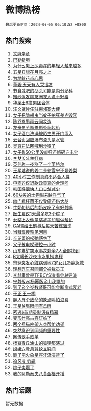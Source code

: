 # 微博热榜

`最后更新时间：2024-06-05 06:10:52 +0800`

## 热门搜索

1. [文脉华章](https://m.weibo.cn/search?containerid=100103type%3D1%26t%3D10%26q%3D%23%E6%96%87%E8%84%89%E5%8D%8E%E7%AB%A0%23&stream_entry_id=51&isnewpage=1&extparam=seat%3D1%26q%3D%2523%25E6%2596%2587%25E8%2584%2589%25E5%258D%258E%25E7%25AB%25A0%2523%26filter_type%3Drealtimehot%26stream_entry_id%3D51%26c_type%3D51%26cate%3D10103%26dgr%3D0%26pos%3D0%26display_time%3D1717539051%26pre_seqid%3D1717539051339016065185)
1. [巴勒斯坦](https://m.weibo.cn/search?containerid=100103type%3D1%26t%3D10%26q%3D%E5%B7%B4%E5%8B%92%E6%96%AF%E5%9D%A6&stream_entry_id=31&isnewpage=1&extparam=seat%3D1%26band_rank%3D1%26lcate%3D5001%26cate%3D5001%26q%3D%25E5%25B7%25B4%25E5%258B%2592%25E6%2596%25AF%25E5%259D%25A6%26flag%3D2%26dgr%3D0%26stream_entry_id%3D31%26c_type%3D31%26filter_type%3Drealtimehot%26realpos%3D1%26pos%3D0%26display_time%3D1717539051%26pre_seqid%3D1717539051339016065185)
1. [为什么患上尿毒症的年轻人越来越多](https://m.weibo.cn/search?containerid=100103type%3D1%26t%3D10%26q%3D%23%E4%B8%BA%E4%BB%80%E4%B9%88%E6%82%A3%E4%B8%8A%E5%B0%BF%E6%AF%92%E7%97%87%E7%9A%84%E5%B9%B4%E8%BD%BB%E4%BA%BA%E8%B6%8A%E6%9D%A5%E8%B6%8A%E5%A4%9A%23&stream_entry_id=31&isnewpage=1&extparam=seat%3D1%26band_rank%3D2%26lcate%3D5001%26cate%3D5001%26q%3D%2523%25E4%25B8%25BA%25E4%25BB%2580%25E4%25B9%2588%25E6%2582%25A3%25E4%25B8%258A%25E5%25B0%25BF%25E6%25AF%2592%25E7%2597%2587%25E7%259A%2584%25E5%25B9%25B4%25E8%25BD%25BB%25E4%25BA%25BA%25E8%25B6%258A%25E6%259D%25A5%25E8%25B6%258A%25E5%25A4%259A%2523%26flag%3D2%26dgr%3D0%26stream_entry_id%3D31%26c_type%3D31%26filter_type%3Drealtimehot%26realpos%3D2%26pos%3D1%26display_time%3D1717539051%26pre_seqid%3D1717539051339016065185)
1. [五星红旗在月亮之上](https://m.weibo.cn/search?containerid=100103type%3D1%26t%3D10%26q%3D%23%E4%BA%94%E6%98%9F%E7%BA%A2%E6%97%97%E5%9C%A8%E6%9C%88%E4%BA%AE%E4%B9%8B%E4%B8%8A%23&stream_entry_id=31&isnewpage=1&extparam=seat%3D1%26band_rank%3D3%26lcate%3D5001%26cate%3D5001%26q%3D%2523%25E4%25BA%2594%25E6%2598%259F%25E7%25BA%25A2%25E6%2597%2597%25E5%259C%25A8%25E6%259C%2588%25E4%25BA%25AE%25E4%25B9%258B%25E4%25B8%258A%2523%26flag%3D0%26dgr%3D0%26stream_entry_id%3D31%26c_type%3D31%26filter_type%3Drealtimehot%26realpos%3D3%26pos%3D2%26display_time%3D1717539051%26pre_seqid%3D1717539051339016065185)
1. [为地球花点心思](https://m.weibo.cn/search?containerid=100103type%3D1%26t%3D10%26q%3D%23%E4%B8%BA%E5%9C%B0%E7%90%83%E8%8A%B1%E7%82%B9%E5%BF%83%E6%80%9D%23&stream_entry_id=31&isnewpage=1&extparam=seat%3D1%26stream_entry_id%3D31%26lcate%3D5001%26is_ad_pos%3D1%26topic_ad%3D1%26q%3D%2523%25E4%25B8%25BA%25E5%259C%25B0%25E7%2590%2583%25E8%258A%25B1%25E7%2582%25B9%25E5%25BF%2583%25E6%2580%259D%2523%26cate%3D5001%26dgr%3D0%26band_rank%3D4%26c_type%3D31%26adid%3D240589%26filter_type%3Drealtimehot%26pos%3D3%26display_time%3D1717539051%26pre_seqid%3D1717539051339016065185)
1. [董璇 天天有人哭错坟](https://m.weibo.cn/search?containerid=100103type%3D1%26t%3D10%26q%3D%E8%91%A3%E7%92%87+%E5%A4%A9%E5%A4%A9%E6%9C%89%E4%BA%BA%E5%93%AD%E9%94%99%E5%9D%9F&stream_entry_id=31&isnewpage=1&extparam=seat%3D1%26band_rank%3D4%26lcate%3D5001%26cate%3D5001%26q%3D%25E8%2591%25A3%25E7%2592%2587%2520%25E5%25A4%25A9%25E5%25A4%25A9%25E6%259C%2589%25E4%25BA%25BA%25E5%2593%25AD%25E9%2594%2599%25E5%259D%259F%26flag%3D2%26dgr%3D0%26stream_entry_id%3D31%26c_type%3D31%26filter_type%3Drealtimehot%26realpos%3D4%26pos%3D4%26display_time%3D1717539051%26pre_seqid%3D1717539051339016065185)
1. [节食减肥的尽头可能是内分泌科](https://m.weibo.cn/search?containerid=100103type%3D1%26t%3D10%26q%3D%23%E8%8A%82%E9%A3%9F%E5%87%8F%E8%82%A5%E7%9A%84%E5%B0%BD%E5%A4%B4%E5%8F%AF%E8%83%BD%E6%98%AF%E5%86%85%E5%88%86%E6%B3%8C%E7%A7%91%23&stream_entry_id=31&isnewpage=1&extparam=seat%3D1%26band_rank%3D5%26lcate%3D5001%26cate%3D5001%26q%3D%2523%25E8%258A%2582%25E9%25A3%259F%25E5%2587%258F%25E8%2582%25A5%25E7%259A%2584%25E5%25B0%25BD%25E5%25A4%25B4%25E5%258F%25AF%25E8%2583%25BD%25E6%2598%25AF%25E5%2586%2585%25E5%2588%2586%25E6%25B3%258C%25E7%25A7%2591%2523%26flag%3D2%26dgr%3D0%26stream_entry_id%3D31%26c_type%3D31%26filter_type%3Drealtimehot%26realpos%3D5%26pos%3D5%26display_time%3D1717539051%26pre_seqid%3D1717539051339016065185)
1. [婚纱照发朋友圈被人说不好看](https://m.weibo.cn/search?containerid=100103type%3D1%26t%3D10%26q%3D%23%E5%A9%9A%E7%BA%B1%E7%85%A7%E5%8F%91%E6%9C%8B%E5%8F%8B%E5%9C%88%E8%A2%AB%E4%BA%BA%E8%AF%B4%E4%B8%8D%E5%A5%BD%E7%9C%8B%23&stream_entry_id=31&isnewpage=1&extparam=seat%3D1%26band_rank%3D6%26lcate%3D5001%26cate%3D5001%26q%3D%2523%25E5%25A9%259A%25E7%25BA%25B1%25E7%2585%25A7%25E5%258F%2591%25E6%259C%258B%25E5%258F%258B%25E5%259C%2588%25E8%25A2%25AB%25E4%25BA%25BA%25E8%25AF%25B4%25E4%25B8%258D%25E5%25A5%25BD%25E7%259C%258B%2523%26flag%3D2%26dgr%3D0%26stream_entry_id%3D31%26c_type%3D31%26filter_type%3Drealtimehot%26realpos%3D6%26pos%3D6%26display_time%3D1717539051%26pre_seqid%3D1717539051339016065185)
1. [华莱士6拼男团合体](https://m.weibo.cn/search?containerid=100103type%3D1%26t%3D10%26q%3D%23%E5%8D%8E%E8%8E%B1%E5%A3%AB6%E6%8B%BC%E7%94%B7%E5%9B%A2%E5%90%88%E4%BD%93%23&stream_entry_id=31&isnewpage=1&extparam=seat%3D1%26stream_entry_id%3D31%26lcate%3D5001%26is_ad_pos%3D1%26topic_ad%3D1%26q%3D%2523%25E5%258D%258E%25E8%258E%25B1%25E5%25A3%25AB6%25E6%258B%25BC%25E7%2594%25B7%25E5%259B%25A2%25E5%2590%2588%25E4%25BD%2593%2523%26cate%3D5001%26dgr%3D0%26band_rank%3D7%26c_type%3D31%26adid%3D240656%26filter_type%3Drealtimehot%26pos%3D7%26display_time%3D1717539051%26pre_seqid%3D1717539051339016065185)
1. [汪文斌候任驻柬埔寨大使](https://m.weibo.cn/search?containerid=100103type%3D1%26t%3D10%26q%3D%23%E6%B1%AA%E6%96%87%E6%96%8C%E5%80%99%E4%BB%BB%E9%A9%BB%E6%9F%AC%E5%9F%94%E5%AF%A8%E5%A4%A7%E4%BD%BF%23&stream_entry_id=31&isnewpage=1&extparam=seat%3D1%26band_rank%3D7%26lcate%3D5001%26cate%3D5001%26q%3D%2523%25E6%25B1%25AA%25E6%2596%2587%25E6%2596%258C%25E5%2580%2599%25E4%25BB%25BB%25E9%25A9%25BB%25E6%259F%25AC%25E5%259F%2594%25E5%25AF%25A8%25E5%25A4%25A7%25E4%25BD%25BF%2523%26flag%3D0%26dgr%3D0%26stream_entry_id%3D31%26c_type%3D31%26filter_type%3Drealtimehot%26realpos%3D7%26pos%3D8%26display_time%3D1717539051%26pre_seqid%3D1717539051339016065185)
1. [女子把隐翅虫当蚊子拍死差点毁容](https://m.weibo.cn/search?containerid=100103type%3D1%26t%3D10%26q%3D%23%E5%A5%B3%E5%AD%90%E6%8A%8A%E9%9A%90%E7%BF%85%E8%99%AB%E5%BD%93%E8%9A%8A%E5%AD%90%E6%8B%8D%E6%AD%BB%E5%B7%AE%E7%82%B9%E6%AF%81%E5%AE%B9%23&stream_entry_id=31&isnewpage=1&extparam=seat%3D1%26band_rank%3D8%26lcate%3D5001%26cate%3D5001%26q%3D%2523%25E5%25A5%25B3%25E5%25AD%2590%25E6%258A%258A%25E9%259A%2590%25E7%25BF%2585%25E8%2599%25AB%25E5%25BD%2593%25E8%259A%258A%25E5%25AD%2590%25E6%258B%258D%25E6%25AD%25BB%25E5%25B7%25AE%25E7%2582%25B9%25E6%25AF%2581%25E5%25AE%25B9%2523%26flag%3D2%26dgr%3D0%26stream_entry_id%3D31%26c_type%3D31%26filter_type%3Drealtimehot%26realpos%3D8%26pos%3D9%26display_time%3D1717539051%26pre_seqid%3D1717539051339016065185)
1. [陈乔恩墨雨云间妆造](https://m.weibo.cn/search?containerid=100103type%3D1%26t%3D10%26q%3D%23%E9%99%88%E4%B9%94%E6%81%A9%E5%A2%A8%E9%9B%A8%E4%BA%91%E9%97%B4%E5%A6%86%E9%80%A0%23&stream_entry_id=31&isnewpage=1&extparam=seat%3D1%26band_rank%3D9%26lcate%3D5001%26cate%3D5001%26q%3D%2523%25E9%2599%2588%25E4%25B9%2594%25E6%2581%25A9%25E5%25A2%25A8%25E9%259B%25A8%25E4%25BA%2591%25E9%2597%25B4%25E5%25A6%2586%25E9%2580%25A0%2523%26flag%3D2%26dgr%3D0%26stream_entry_id%3D31%26c_type%3D31%26filter_type%3Drealtimehot%26realpos%3D9%26pos%3D10%26display_time%3D1717539051%26pre_seqid%3D1717539051339016065185)
1. [龙舟届劳斯莱斯盛装起航](https://m.weibo.cn/search?containerid=100103type%3D1%26t%3D10%26q%3D%23%E9%BE%99%E8%88%9F%E5%B1%8A%E5%8A%B3%E6%96%AF%E8%8E%B1%E6%96%AF%E7%9B%9B%E8%A3%85%E8%B5%B7%E8%88%AA%23&stream_entry_id=31&isnewpage=1&extparam=seat%3D1%26band_rank%3D10%26lcate%3D5001%26cate%3D5001%26q%3D%2523%25E9%25BE%2599%25E8%2588%259F%25E5%25B1%258A%25E5%258A%25B3%25E6%2596%25AF%25E8%258E%25B1%25E6%2596%25AF%25E7%259B%259B%25E8%25A3%2585%25E8%25B5%25B7%25E8%2588%25AA%2523%26flag%3D32768%26dgr%3D0%26stream_entry_id%3D31%26c_type%3D31%26filter_type%3Drealtimehot%26realpos%3D10%26pos%3D11%26display_time%3D1717539051%26pre_seqid%3D1717539051339016065185)
1. [女子酒店洗澡被陌生男开门闯入](https://m.weibo.cn/search?containerid=100103type%3D1%26t%3D10%26q%3D%23%E5%A5%B3%E5%AD%90%E9%85%92%E5%BA%97%E6%B4%97%E6%BE%A1%E8%A2%AB%E9%99%8C%E7%94%9F%E7%94%B7%E5%BC%80%E9%97%A8%E9%97%AF%E5%85%A5%23&stream_entry_id=31&isnewpage=1&extparam=seat%3D1%26band_rank%3D11%26lcate%3D5001%26cate%3D5001%26q%3D%2523%25E5%25A5%25B3%25E5%25AD%2590%25E9%2585%2592%25E5%25BA%2597%25E6%25B4%2597%25E6%25BE%25A1%25E8%25A2%25AB%25E9%2599%258C%25E7%2594%259F%25E7%2594%25B7%25E5%25BC%2580%25E9%2597%25A8%25E9%2597%25AF%25E5%2585%25A5%2523%26flag%3D2%26dgr%3D0%26stream_entry_id%3D31%26c_type%3D31%26filter_type%3Drealtimehot%26realpos%3D11%26pos%3D12%26display_time%3D1717539051%26pre_seqid%3D1717539051339016065185)
1. [云台山回应瀑布源头是水管](https://m.weibo.cn/search?containerid=100103type%3D1%26t%3D10%26q%3D%23%E4%BA%91%E5%8F%B0%E5%B1%B1%E5%9B%9E%E5%BA%94%E7%80%91%E5%B8%83%E6%BA%90%E5%A4%B4%E6%98%AF%E6%B0%B4%E7%AE%A1%23&stream_entry_id=31&isnewpage=1&extparam=seat%3D1%26band_rank%3D12%26lcate%3D5001%26cate%3D5001%26q%3D%2523%25E4%25BA%2591%25E5%258F%25B0%25E5%25B1%25B1%25E5%259B%259E%25E5%25BA%2594%25E7%2580%2591%25E5%25B8%2583%25E6%25BA%2590%25E5%25A4%25B4%25E6%2598%25AF%25E6%25B0%25B4%25E7%25AE%25A1%2523%26flag%3D2%26dgr%3D0%26stream_entry_id%3D31%26c_type%3D31%26filter_type%3Drealtimehot%26realpos%3D12%26pos%3D13%26display_time%3D1717539051%26pre_seqid%3D1717539051339016065185)
1. [吴尊在法网喊到沙哑了](https://m.weibo.cn/search?containerid=100103type%3D1%26t%3D10%26q%3D%23%E5%90%B4%E5%B0%8A%E5%9C%A8%E6%B3%95%E7%BD%91%E5%96%8A%E5%88%B0%E6%B2%99%E5%93%91%E4%BA%86%23&stream_entry_id=31&isnewpage=1&extparam=seat%3D1%26band_rank%3D13%26lcate%3D5001%26cate%3D5001%26q%3D%2523%25E5%2590%25B4%25E5%25B0%258A%25E5%259C%25A8%25E6%25B3%2595%25E7%25BD%2591%25E5%2596%258A%25E5%2588%25B0%25E6%25B2%2599%25E5%2593%2591%25E4%25BA%2586%2523%26flag%3D1%26dgr%3D0%26stream_entry_id%3D31%26c_type%3D31%26filter_type%3Drealtimehot%26realpos%3D13%26pos%3D14%26display_time%3D1717539051%26pre_seqid%3D1717539051339016065185)
1. [女子跑50公里没能归还怒砸充电宝](https://m.weibo.cn/search?containerid=100103type%3D1%26t%3D10%26q%3D%23%E5%A5%B3%E5%AD%90%E8%B7%9150%E5%85%AC%E9%87%8C%E6%B2%A1%E8%83%BD%E5%BD%92%E8%BF%98%E6%80%92%E7%A0%B8%E5%85%85%E7%94%B5%E5%AE%9D%23&stream_entry_id=31&isnewpage=1&extparam=seat%3D1%26band_rank%3D14%26lcate%3D5001%26cate%3D5001%26q%3D%2523%25E5%25A5%25B3%25E5%25AD%2590%25E8%25B7%259150%25E5%2585%25AC%25E9%2587%258C%25E6%25B2%25A1%25E8%2583%25BD%25E5%25BD%2592%25E8%25BF%2598%25E6%2580%2592%25E7%25A0%25B8%25E5%2585%2585%25E7%2594%25B5%25E5%25AE%259D%2523%26flag%3D0%26dgr%3D0%26stream_entry_id%3D31%26c_type%3D31%26filter_type%3Drealtimehot%26realpos%3D14%26pos%3D15%26display_time%3D1717539051%26pre_seqid%3D1717539051339016065185)
1. [李梦长公主好疯](https://m.weibo.cn/search?containerid=100103type%3D1%26t%3D10%26q%3D%E6%9D%8E%E6%A2%A6%E9%95%BF%E5%85%AC%E4%B8%BB%E5%A5%BD%E7%96%AF&stream_entry_id=31&isnewpage=1&extparam=seat%3D1%26band_rank%3D15%26lcate%3D5001%26cate%3D5001%26q%3D%25E6%259D%258E%25E6%25A2%25A6%25E9%2595%25BF%25E5%2585%25AC%25E4%25B8%25BB%25E5%25A5%25BD%25E7%2596%25AF%26flag%3D2%26dgr%3D0%26stream_entry_id%3D31%26c_type%3D31%26filter_type%3Drealtimehot%26realpos%3D15%26pos%3D16%26display_time%3D1717539051%26pre_seqid%3D1717539051339016065185)
1. [英伟达一夜涨了一个英特尔](https://m.weibo.cn/search?containerid=100103type%3D1%26t%3D10%26q%3D%23%E8%8B%B1%E4%BC%9F%E8%BE%BE%E4%B8%80%E5%A4%9C%E6%B6%A8%E4%BA%86%E4%B8%80%E4%B8%AA%E8%8B%B1%E7%89%B9%E5%B0%94%23&stream_entry_id=31&isnewpage=1&extparam=seat%3D1%26band_rank%3D16%26lcate%3D5001%26cate%3D5001%26q%3D%2523%25E8%258B%25B1%25E4%25BC%259F%25E8%25BE%25BE%25E4%25B8%2580%25E5%25A4%259C%25E6%25B6%25A8%25E4%25BA%2586%25E4%25B8%2580%25E4%25B8%25AA%25E8%258B%25B1%25E7%2589%25B9%25E5%25B0%2594%2523%26flag%3D2%26dgr%3D0%26stream_entry_id%3D31%26c_type%3D31%26filter_type%3Drealtimehot%26realpos%3D16%26pos%3D17%26display_time%3D1717539051%26pre_seqid%3D1717539051339016065185)
1. [王星越说的姜二是姜雪宁还是姜梨](https://m.weibo.cn/search?containerid=100103type%3D1%26t%3D10%26q%3D%23%E7%8E%8B%E6%98%9F%E8%B6%8A%E8%AF%B4%E7%9A%84%E5%A7%9C%E4%BA%8C%E6%98%AF%E5%A7%9C%E9%9B%AA%E5%AE%81%E8%BF%98%E6%98%AF%E5%A7%9C%E6%A2%A8%23&stream_entry_id=31&isnewpage=1&extparam=seat%3D1%26band_rank%3D17%26lcate%3D5001%26cate%3D5001%26q%3D%2523%25E7%258E%258B%25E6%2598%259F%25E8%25B6%258A%25E8%25AF%25B4%25E7%259A%2584%25E5%25A7%259C%25E4%25BA%258C%25E6%2598%25AF%25E5%25A7%259C%25E9%259B%25AA%25E5%25AE%2581%25E8%25BF%2598%25E6%2598%25AF%25E5%25A7%259C%25E6%25A2%25A8%2523%26flag%3D2%26dgr%3D0%26stream_entry_id%3D31%26c_type%3D31%26filter_type%3Drealtimehot%26realpos%3D17%26pos%3D18%26display_time%3D1717539051%26pre_seqid%3D1717539051339016065185)
1. [40小时工作制真的不适合人类](https://m.weibo.cn/search?containerid=100103type%3D1%26t%3D10%26q%3D%2340%E5%B0%8F%E6%97%B6%E5%B7%A5%E4%BD%9C%E5%88%B6%E7%9C%9F%E7%9A%84%E4%B8%8D%E9%80%82%E5%90%88%E4%BA%BA%E7%B1%BB%23&stream_entry_id=31&isnewpage=1&extparam=seat%3D1%26band_rank%3D18%26lcate%3D5001%26cate%3D5001%26q%3D%252340%25E5%25B0%258F%25E6%2597%25B6%25E5%25B7%25A5%25E4%25BD%259C%25E5%2588%25B6%25E7%259C%259F%25E7%259A%2584%25E4%25B8%258D%25E9%2580%2582%25E5%2590%2588%25E4%25BA%25BA%25E7%25B1%25BB%2523%26flag%3D0%26dgr%3D0%26stream_entry_id%3D31%26c_type%3D31%26filter_type%3Drealtimehot%26realpos%3D18%26pos%3D19%26display_time%3D1717539051%26pre_seqid%3D1717539051339016065185)
1. [电商的仅退款政策真的合理吗](https://m.weibo.cn/search?containerid=100103type%3D1%26t%3D10%26q%3D%23%E7%94%B5%E5%95%86%E7%9A%84%E4%BB%85%E9%80%80%E6%AC%BE%E6%94%BF%E7%AD%96%E7%9C%9F%E7%9A%84%E5%90%88%E7%90%86%E5%90%97%23&stream_entry_id=31&isnewpage=1&extparam=seat%3D1%26band_rank%3D19%26lcate%3D5001%26cate%3D5001%26q%3D%2523%25E7%2594%25B5%25E5%2595%2586%25E7%259A%2584%25E4%25BB%2585%25E9%2580%2580%25E6%25AC%25BE%25E6%2594%25BF%25E7%25AD%2596%25E7%259C%259F%25E7%259A%2584%25E5%2590%2588%25E7%2590%2586%25E5%2590%2597%2523%26flag%3D0%26dgr%3D0%26stream_entry_id%3D31%26c_type%3D31%26filter_type%3Drealtimehot%26realpos%3D19%26pos%3D20%26display_time%3D1717539051%26pre_seqid%3D1717539051339016065185)
1. [韩国将很快人口自然减少](https://m.weibo.cn/search?containerid=100103type%3D1%26t%3D10%26q%3D%23%E9%9F%A9%E5%9B%BD%E5%B0%86%E5%BE%88%E5%BF%AB%E4%BA%BA%E5%8F%A3%E8%87%AA%E7%84%B6%E5%87%8F%E5%B0%91%23&stream_entry_id=31&isnewpage=1&extparam=seat%3D1%26band_rank%3D20%26lcate%3D5001%26cate%3D5001%26q%3D%2523%25E9%259F%25A9%25E5%259B%25BD%25E5%25B0%2586%25E5%25BE%2588%25E5%25BF%25AB%25E4%25BA%25BA%25E5%258F%25A3%25E8%2587%25AA%25E7%2584%25B6%25E5%2587%258F%25E5%25B0%2591%2523%26flag%3D0%26dgr%3D0%26stream_entry_id%3D31%26c_type%3D31%26filter_type%3Drealtimehot%26realpos%3D20%26pos%3D21%26display_time%3D1717539051%26pre_seqid%3D1717539051339016065185)
1. [60块买的土狗越来越洋气了](https://m.weibo.cn/search?containerid=100103type%3D1%26t%3D10%26q%3D%2360%E5%9D%97%E4%B9%B0%E7%9A%84%E5%9C%9F%E7%8B%97%E8%B6%8A%E6%9D%A5%E8%B6%8A%E6%B4%8B%E6%B0%94%E4%BA%86%23&stream_entry_id=31&isnewpage=1&extparam=seat%3D1%26band_rank%3D21%26lcate%3D5001%26cate%3D5001%26q%3D%252360%25E5%259D%2597%25E4%25B9%25B0%25E7%259A%2584%25E5%259C%259F%25E7%258B%2597%25E8%25B6%258A%25E6%259D%25A5%25E8%25B6%258A%25E6%25B4%258B%25E6%25B0%2594%25E4%25BA%2586%2523%26flag%3D0%26dgr%3D0%26stream_entry_id%3D31%26c_type%3D31%26filter_type%3Drealtimehot%26realpos%3D21%26pos%3D22%26display_time%3D1717539051%26pre_seqid%3D1717539051339016065185)
1. [幽门螺杆菌不仅致癌还伤大脑](https://m.weibo.cn/search?containerid=100103type%3D1%26t%3D10%26q%3D%23%E5%B9%BD%E9%97%A8%E8%9E%BA%E6%9D%86%E8%8F%8C%E4%B8%8D%E4%BB%85%E8%87%B4%E7%99%8C%E8%BF%98%E4%BC%A4%E5%A4%A7%E8%84%91%23&stream_entry_id=31&isnewpage=1&extparam=seat%3D1%26band_rank%3D22%26lcate%3D5001%26cate%3D5001%26q%3D%2523%25E5%25B9%25BD%25E9%2597%25A8%25E8%259E%25BA%25E6%259D%2586%25E8%258F%258C%25E4%25B8%258D%25E4%25BB%2585%25E8%2587%25B4%25E7%2599%258C%25E8%25BF%2598%25E4%25BC%25A4%25E5%25A4%25A7%25E8%2584%2591%2523%26flag%3D0%26dgr%3D0%26stream_entry_id%3D31%26c_type%3D31%26filter_type%3Drealtimehot%26realpos%3D22%26pos%3D23%26display_time%3D1717539051%26pre_seqid%3D1717539051339016065185)
1. [牛奶加热后的奶皮吃了有好处吗](https://m.weibo.cn/search?containerid=100103type%3D1%26t%3D10%26q%3D%23%E7%89%9B%E5%A5%B6%E5%8A%A0%E7%83%AD%E5%90%8E%E7%9A%84%E5%A5%B6%E7%9A%AE%E5%90%83%E4%BA%86%E6%9C%89%E5%A5%BD%E5%A4%84%E5%90%97%23&stream_entry_id=31&isnewpage=1&extparam=seat%3D1%26band_rank%3D23%26lcate%3D5001%26cate%3D5001%26q%3D%2523%25E7%2589%259B%25E5%25A5%25B6%25E5%258A%25A0%25E7%2583%25AD%25E5%2590%258E%25E7%259A%2584%25E5%25A5%25B6%25E7%259A%25AE%25E5%2590%2583%25E4%25BA%2586%25E6%259C%2589%25E5%25A5%25BD%25E5%25A4%2584%25E5%2590%2597%2523%26flag%3D0%26dgr%3D0%26stream_entry_id%3D31%26c_type%3D31%26filter_type%3Drealtimehot%26realpos%3D23%26pos%3D24%26display_time%3D1717539051%26pre_seqid%3D1717539051339016065185)
1. [医生建议1天最多吃3个粽子](https://m.weibo.cn/search?containerid=100103type%3D1%26t%3D10%26q%3D%23%E5%8C%BB%E7%94%9F%E5%BB%BA%E8%AE%AE1%E5%A4%A9%E6%9C%80%E5%A4%9A%E5%90%833%E4%B8%AA%E7%B2%BD%E5%AD%90%23&stream_entry_id=31&isnewpage=1&extparam=seat%3D1%26band_rank%3D24%26lcate%3D5001%26cate%3D5001%26q%3D%2523%25E5%258C%25BB%25E7%2594%259F%25E5%25BB%25BA%25E8%25AE%25AE1%25E5%25A4%25A9%25E6%259C%2580%25E5%25A4%259A%25E5%2590%25833%25E4%25B8%25AA%25E7%25B2%25BD%25E5%25AD%2590%2523%26flag%3D0%26dgr%3D0%26stream_entry_id%3D31%26c_type%3D31%26filter_type%3Drealtimehot%26realpos%3D24%26pos%3D25%26display_time%3D1717539051%26pre_seqid%3D1717539051339016065185)
1. [女装上衣像童装裤子却越做越长](https://m.weibo.cn/search?containerid=100103type%3D1%26t%3D10%26q%3D%23%E5%A5%B3%E8%A3%85%E4%B8%8A%E8%A1%A3%E5%83%8F%E7%AB%A5%E8%A3%85%E8%A3%A4%E5%AD%90%E5%8D%B4%E8%B6%8A%E5%81%9A%E8%B6%8A%E9%95%BF%23&stream_entry_id=31&isnewpage=1&extparam=seat%3D1%26band_rank%3D25%26lcate%3D5001%26cate%3D5001%26q%3D%2523%25E5%25A5%25B3%25E8%25A3%2585%25E4%25B8%258A%25E8%25A1%25A3%25E5%2583%258F%25E7%25AB%25A5%25E8%25A3%2585%25E8%25A3%25A4%25E5%25AD%2590%25E5%258D%25B4%25E8%25B6%258A%25E5%2581%259A%25E8%25B6%258A%25E9%2595%25BF%2523%26flag%3D0%26dgr%3D0%26stream_entry_id%3D31%26c_type%3D31%26filter_type%3Drealtimehot%26realpos%3D25%26pos%3D26%26display_time%3D1717539051%26pre_seqid%3D1717539051339016065185)
1. [GAI输给王鹤棣后每天苦练篮球](https://m.weibo.cn/search?containerid=100103type%3D1%26t%3D10%26q%3D%23GAI%E8%BE%93%E7%BB%99%E7%8E%8B%E9%B9%A4%E6%A3%A3%E5%90%8E%E6%AF%8F%E5%A4%A9%E8%8B%A6%E7%BB%83%E7%AF%AE%E7%90%83%23&stream_entry_id=31&isnewpage=1&extparam=seat%3D1%26band_rank%3D26%26lcate%3D5001%26cate%3D5001%26q%3D%2523GAI%25E8%25BE%2593%25E7%25BB%2599%25E7%258E%258B%25E9%25B9%25A4%25E6%25A3%25A3%25E5%2590%258E%25E6%25AF%258F%25E5%25A4%25A9%25E8%258B%25A6%25E7%25BB%2583%25E7%25AF%25AE%25E7%2590%2583%2523%26flag%3D0%26dgr%3D0%26stream_entry_id%3D31%26c_type%3D31%26filter_type%3Drealtimehot%26realpos%3D26%26pos%3D27%26display_time%3D1717539051%26pre_seqid%3D1717539051339016065185)
1. [当藏海传豫见河南](https://m.weibo.cn/search?containerid=100103type%3D1%26t%3D10%26q%3D%23%E5%BD%93%E8%97%8F%E6%B5%B7%E4%BC%A0%E8%B1%AB%E8%A7%81%E6%B2%B3%E5%8D%97%23&stream_entry_id=31&isnewpage=1&extparam=seat%3D1%26band_rank%3D27%26lcate%3D5001%26cate%3D5001%26q%3D%2523%25E5%25BD%2593%25E8%2597%258F%25E6%25B5%25B7%25E4%25BC%25A0%25E8%25B1%25AB%25E8%25A7%2581%25E6%25B2%25B3%25E5%258D%2597%2523%26flag%3D0%26dgr%3D0%26stream_entry_id%3D31%26c_type%3D31%26filter_type%3Drealtimehot%26realpos%3D27%26pos%3D28%26display_time%3D1717539051%26pre_seqid%3D1717539051339016065185)
1. [辛芷蕾的松弛感绝了](https://m.weibo.cn/search?containerid=100103type%3D1%26t%3D10%26q%3D%23%E8%BE%9B%E8%8A%B7%E8%95%BE%E7%9A%84%E6%9D%BE%E5%BC%9B%E6%84%9F%E7%BB%9D%E4%BA%86%23&stream_entry_id=31&isnewpage=1&extparam=seat%3D1%26band_rank%3D28%26lcate%3D5001%26cate%3D5001%26q%3D%2523%25E8%25BE%259B%25E8%258A%25B7%25E8%2595%25BE%25E7%259A%2584%25E6%259D%25BE%25E5%25BC%259B%25E6%2584%259F%25E7%25BB%259D%25E4%25BA%2586%2523%26flag%3D0%26dgr%3D0%26stream_entry_id%3D31%26c_type%3D31%26filter_type%3Drealtimehot%26realpos%3D28%26pos%3D29%26display_time%3D1717539051%26pre_seqid%3D1717539051339016065185)
1. [父子被电梯硬控一小时](https://m.weibo.cn/search?containerid=100103type%3D1%26t%3D10%26q%3D%E7%88%B6%E5%AD%90%E8%A2%AB%E7%94%B5%E6%A2%AF%E7%A1%AC%E6%8E%A7%E4%B8%80%E5%B0%8F%E6%97%B6&stream_entry_id=31&isnewpage=1&extparam=seat%3D1%26band_rank%3D29%26lcate%3D5001%26cate%3D5001%26q%3D%25E7%2588%25B6%25E5%25AD%2590%25E8%25A2%25AB%25E7%2594%25B5%25E6%25A2%25AF%25E7%25A1%25AC%25E6%258E%25A7%25E4%25B8%2580%25E5%25B0%258F%25E6%2597%25B6%26flag%3D0%26dgr%3D0%26stream_entry_id%3D31%26c_type%3D31%26filter_type%3Drealtimehot%26realpos%3D29%26pos%3D30%26display_time%3D1717539051%26pre_seqid%3D1717539051339016065185)
1. [山东煤矿突水事故剩余7人全部找到](https://m.weibo.cn/search?containerid=100103type%3D1%26t%3D10%26q%3D%23%E5%B1%B1%E4%B8%9C%E7%85%A4%E7%9F%BF%E7%AA%81%E6%B0%B4%E4%BA%8B%E6%95%85%E5%89%A9%E4%BD%997%E4%BA%BA%E5%85%A8%E9%83%A8%E6%89%BE%E5%88%B0%23&stream_entry_id=31&isnewpage=1&extparam=seat%3D1%26band_rank%3D30%26lcate%3D5001%26cate%3D5001%26q%3D%2523%25E5%25B1%25B1%25E4%25B8%259C%25E7%2585%25A4%25E7%259F%25BF%25E7%25AA%2581%25E6%25B0%25B4%25E4%25BA%258B%25E6%2595%2585%25E5%2589%25A9%25E4%25BD%25997%25E4%25BA%25BA%25E5%2585%25A8%25E9%2583%25A8%25E6%2589%25BE%25E5%2588%25B0%2523%26flag%3D0%26dgr%3D0%26stream_entry_id%3D31%26c_type%3D31%26filter_type%3Drealtimehot%26realpos%3D30%26pos%3D31%26display_time%3D1717539051%26pre_seqid%3D1717539051339016065185)
1. [B太曝长沙夜市水果捞鬼秤](https://m.weibo.cn/search?containerid=100103type%3D1%26t%3D10%26q%3D%23B%E5%A4%AA%E6%9B%9D%E9%95%BF%E6%B2%99%E5%A4%9C%E5%B8%82%E6%B0%B4%E6%9E%9C%E6%8D%9E%E9%AC%BC%E7%A7%A4%23&stream_entry_id=31&isnewpage=1&extparam=seat%3D1%26band_rank%3D31%26lcate%3D5001%26cate%3D5001%26q%3D%2523B%25E5%25A4%25AA%25E6%259B%259D%25E9%2595%25BF%25E6%25B2%2599%25E5%25A4%259C%25E5%25B8%2582%25E6%25B0%25B4%25E6%259E%259C%25E6%258D%259E%25E9%25AC%25BC%25E7%25A7%25A4%2523%26flag%3D0%26dgr%3D0%26stream_entry_id%3D31%26c_type%3D31%26filter_type%3Drealtimehot%26realpos%3D31%26pos%3D32%26display_time%3D1717539051%26pre_seqid%3D1717539051339016065185)
1. [爸爸突发心脏病倒地7岁女儿冷静急救](https://m.weibo.cn/search?containerid=100103type%3D1%26t%3D10%26q%3D%23%E7%88%B8%E7%88%B8%E7%AA%81%E5%8F%91%E5%BF%83%E8%84%8F%E7%97%85%E5%80%92%E5%9C%B07%E5%B2%81%E5%A5%B3%E5%84%BF%E5%86%B7%E9%9D%99%E6%80%A5%E6%95%91%23&stream_entry_id=31&isnewpage=1&extparam=seat%3D1%26band_rank%3D32%26lcate%3D5001%26cate%3D5001%26q%3D%2523%25E7%2588%25B8%25E7%2588%25B8%25E7%25AA%2581%25E5%258F%2591%25E5%25BF%2583%25E8%2584%258F%25E7%2597%2585%25E5%2580%2592%25E5%259C%25B07%25E5%25B2%2581%25E5%25A5%25B3%25E5%2584%25BF%25E5%2586%25B7%25E9%259D%2599%25E6%2580%25A5%25E6%2595%2591%2523%26flag%3D0%26dgr%3D0%26stream_entry_id%3D31%26c_type%3D31%26filter_type%3Drealtimehot%26realpos%3D32%26pos%3D33%26display_time%3D1717539051%26pre_seqid%3D1717539051339016065185)
1. [理想汽车召回部分被裁员工](https://m.weibo.cn/search?containerid=100103type%3D1%26t%3D10%26q%3D%23%E7%90%86%E6%83%B3%E6%B1%BD%E8%BD%A6%E5%8F%AC%E5%9B%9E%E9%83%A8%E5%88%86%E8%A2%AB%E8%A3%81%E5%91%98%E5%B7%A5%23&stream_entry_id=31&isnewpage=1&extparam=seat%3D1%26band_rank%3D33%26lcate%3D5001%26cate%3D5001%26q%3D%2523%25E7%2590%2586%25E6%2583%25B3%25E6%25B1%25BD%25E8%25BD%25A6%25E5%258F%25AC%25E5%259B%259E%25E9%2583%25A8%25E5%2588%2586%25E8%25A2%25AB%25E8%25A3%2581%25E5%2591%2598%25E5%25B7%25A5%2523%26flag%3D0%26dgr%3D0%26stream_entry_id%3D31%26c_type%3D31%26filter_type%3Drealtimehot%26realpos%3D33%26pos%3D34%26display_time%3D1717539051%26pre_seqid%3D1717539051339016065185)
1. [李赫宰曾是TFBOYS演唱会总导演](https://m.weibo.cn/search?containerid=100103type%3D1%26t%3D10%26q%3D%23%E6%9D%8E%E8%B5%AB%E5%AE%B0%E6%9B%BE%E6%98%AFTFBOYS%E6%BC%94%E5%94%B1%E4%BC%9A%E6%80%BB%E5%AF%BC%E6%BC%94%23&stream_entry_id=31&isnewpage=1&extparam=seat%3D1%26band_rank%3D34%26lcate%3D5001%26cate%3D5001%26q%3D%2523%25E6%259D%258E%25E8%25B5%25AB%25E5%25AE%25B0%25E6%259B%25BE%25E6%2598%25AFTFBOYS%25E6%25BC%2594%25E5%2594%25B1%25E4%25BC%259A%25E6%2580%25BB%25E5%25AF%25BC%25E6%25BC%2594%2523%26flag%3D0%26dgr%3D0%26stream_entry_id%3D31%26c_type%3D31%26filter_type%3Drealtimehot%26realpos%3D34%26pos%3D35%26display_time%3D1717539051%26pre_seqid%3D1717539051339016065185)
1. [宁静版vs杨幂版涂山我罩的](https://m.weibo.cn/search?containerid=100103type%3D1%26t%3D10%26q%3D%23%E5%AE%81%E9%9D%99%E7%89%88vs%E6%9D%A8%E5%B9%82%E7%89%88%E6%B6%82%E5%B1%B1%E6%88%91%E7%BD%A9%E7%9A%84%23&stream_entry_id=31&isnewpage=1&extparam=seat%3D1%26band_rank%3D35%26lcate%3D5001%26cate%3D5001%26q%3D%2523%25E5%25AE%2581%25E9%259D%2599%25E7%2589%2588vs%25E6%259D%25A8%25E5%25B9%2582%25E7%2589%2588%25E6%25B6%2582%25E5%25B1%25B1%25E6%2588%2591%25E7%25BD%25A9%25E7%259A%2584%2523%26flag%3D0%26dgr%3D0%26stream_entry_id%3D31%26c_type%3D31%26filter_type%3Drealtimehot%26realpos%3D35%26pos%3D36%26display_time%3D1717539051%26pre_seqid%3D1717539051339016065185)
1. [到了这个岁数肾脏可能会断崖式衰老](https://m.weibo.cn/search?containerid=100103type%3D1%26t%3D10%26q%3D%23%E5%88%B0%E4%BA%86%E8%BF%99%E4%B8%AA%E5%B2%81%E6%95%B0%E8%82%BE%E8%84%8F%E5%8F%AF%E8%83%BD%E4%BC%9A%E6%96%AD%E5%B4%96%E5%BC%8F%E8%A1%B0%E8%80%81%23&stream_entry_id=31&isnewpage=1&extparam=seat%3D1%26band_rank%3D36%26lcate%3D5001%26cate%3D5001%26q%3D%2523%25E5%2588%25B0%25E4%25BA%2586%25E8%25BF%2599%25E4%25B8%25AA%25E5%25B2%2581%25E6%2595%25B0%25E8%2582%25BE%25E8%2584%258F%25E5%258F%25AF%25E8%2583%25BD%25E4%25BC%259A%25E6%2596%25AD%25E5%25B4%2596%25E5%25BC%258F%25E8%25A1%25B0%25E8%2580%2581%2523%26flag%3D0%26dgr%3D0%26stream_entry_id%3D31%26c_type%3D31%26filter_type%3Drealtimehot%26realpos%3D36%26pos%3D37%26display_time%3D1717539051%26pre_seqid%3D1717539051339016065185)
1. [于正 王一栩](https://m.weibo.cn/search?containerid=100103type%3D1%26t%3D10%26q%3D%E4%BA%8E%E6%AD%A3+%E7%8E%8B%E4%B8%80%E6%A0%A9&stream_entry_id=31&isnewpage=1&extparam=seat%3D1%26band_rank%3D37%26lcate%3D5001%26cate%3D5001%26q%3D%25E4%25BA%258E%25E6%25AD%25A3%2520%25E7%258E%258B%25E4%25B8%2580%25E6%25A0%25A9%26flag%3D0%26dgr%3D0%26stream_entry_id%3D31%26c_type%3D31%26filter_type%3Drealtimehot%26realpos%3D37%26pos%3D38%26display_time%3D1717539051%26pre_seqid%3D1717539051339016065185)
1. [胖人有个致命的缺点叫怕浪费](https://m.weibo.cn/search?containerid=100103type%3D1%26t%3D10%26q%3D%23%E8%83%96%E4%BA%BA%E6%9C%89%E4%B8%AA%E8%87%B4%E5%91%BD%E7%9A%84%E7%BC%BA%E7%82%B9%E5%8F%AB%E6%80%95%E6%B5%AA%E8%B4%B9%23&stream_entry_id=31&isnewpage=1&extparam=seat%3D1%26band_rank%3D38%26lcate%3D5001%26cate%3D5001%26q%3D%2523%25E8%2583%2596%25E4%25BA%25BA%25E6%259C%2589%25E4%25B8%25AA%25E8%2587%25B4%25E5%2591%25BD%25E7%259A%2584%25E7%25BC%25BA%25E7%2582%25B9%25E5%258F%25AB%25E6%2580%2595%25E6%25B5%25AA%25E8%25B4%25B9%2523%26flag%3D0%26dgr%3D0%26stream_entry_id%3D31%26c_type%3D31%26filter_type%3Drealtimehot%26realpos%3D38%26pos%3D39%26display_time%3D1717539051%26pre_seqid%3D1717539051339016065185)
1. [王星越眉眼间有风雨](https://m.weibo.cn/search?containerid=100103type%3D1%26t%3D10%26q%3D%23%E7%8E%8B%E6%98%9F%E8%B6%8A%E7%9C%89%E7%9C%BC%E9%97%B4%E6%9C%89%E9%A3%8E%E9%9B%A8%23&stream_entry_id=31&isnewpage=1&extparam=seat%3D1%26band_rank%3D39%26lcate%3D5001%26cate%3D5001%26q%3D%2523%25E7%258E%258B%25E6%2598%259F%25E8%25B6%258A%25E7%259C%2589%25E7%259C%25BC%25E9%2597%25B4%25E6%259C%2589%25E9%25A3%258E%25E9%259B%25A8%2523%26flag%3D0%26dgr%3D0%26stream_entry_id%3D31%26c_type%3D31%26filter_type%3Drealtimehot%26realpos%3D39%26pos%3D40%26display_time%3D1717539051%26pre_seqid%3D1717539051339016065185)
1. [密逃6首期录制没有杨幂](https://m.weibo.cn/search?containerid=100103type%3D1%26t%3D10%26q%3D%23%E5%AF%86%E9%80%836%E9%A6%96%E6%9C%9F%E5%BD%95%E5%88%B6%E6%B2%A1%E6%9C%89%E6%9D%A8%E5%B9%82%23&stream_entry_id=31&isnewpage=1&extparam=seat%3D1%26band_rank%3D40%26lcate%3D5001%26cate%3D5001%26q%3D%2523%25E5%25AF%2586%25E9%2580%25836%25E9%25A6%2596%25E6%259C%259F%25E5%25BD%2595%25E5%2588%25B6%25E6%25B2%25A1%25E6%259C%2589%25E6%259D%25A8%25E5%25B9%2582%2523%26flag%3D0%26dgr%3D0%26stream_entry_id%3D31%26c_type%3D31%26filter_type%3Drealtimehot%26realpos%3D40%26pos%3D41%26display_time%3D1717539051%26pre_seqid%3D1717539051339016065185)
1. [变形计高占喜订婚了](https://m.weibo.cn/search?containerid=100103type%3D1%26t%3D10%26q%3D%23%E5%8F%98%E5%BD%A2%E8%AE%A1%E9%AB%98%E5%8D%A0%E5%96%9C%E8%AE%A2%E5%A9%9A%E4%BA%86%23&stream_entry_id=31&isnewpage=1&extparam=seat%3D1%26band_rank%3D41%26lcate%3D5001%26cate%3D5001%26q%3D%2523%25E5%258F%2598%25E5%25BD%25A2%25E8%25AE%25A1%25E9%25AB%2598%25E5%258D%25A0%25E5%2596%259C%25E8%25AE%25A2%25E5%25A9%259A%25E4%25BA%2586%2523%26flag%3D0%26dgr%3D0%26stream_entry_id%3D31%26c_type%3D31%26filter_type%3Drealtimehot%26realpos%3D41%26pos%3D42%26display_time%3D1717539051%26pre_seqid%3D1717539051339016065185)
1. [两个猫猫吵架人类帮忙劝架](https://m.weibo.cn/search?containerid=100103type%3D1%26t%3D10%26q%3D%E4%B8%A4%E4%B8%AA%E7%8C%AB%E7%8C%AB%E5%90%B5%E6%9E%B6%E4%BA%BA%E7%B1%BB%E5%B8%AE%E5%BF%99%E5%8A%9D%E6%9E%B6&stream_entry_id=31&isnewpage=1&extparam=seat%3D1%26band_rank%3D42%26lcate%3D5001%26cate%3D5001%26q%3D%25E4%25B8%25A4%25E4%25B8%25AA%25E7%258C%25AB%25E7%258C%25AB%25E5%2590%25B5%25E6%259E%25B6%25E4%25BA%25BA%25E7%25B1%25BB%25E5%25B8%25AE%25E5%25BF%2599%25E5%258A%259D%25E6%259E%25B6%26flag%3D0%26dgr%3D0%26stream_entry_id%3D31%26c_type%3D31%26filter_type%3Drealtimehot%26realpos%3D42%26pos%3D43%26display_time%3D1717539051%26pre_seqid%3D1717539051339016065185)
1. [突然意识到同频的重要性](https://m.weibo.cn/search?containerid=100103type%3D1%26t%3D10%26q%3D%23%E7%AA%81%E7%84%B6%E6%84%8F%E8%AF%86%E5%88%B0%E5%90%8C%E9%A2%91%E7%9A%84%E9%87%8D%E8%A6%81%E6%80%A7%23&stream_entry_id=31&isnewpage=1&extparam=seat%3D1%26band_rank%3D43%26lcate%3D5001%26cate%3D5001%26q%3D%2523%25E7%25AA%2581%25E7%2584%25B6%25E6%2584%258F%25E8%25AF%2586%25E5%2588%25B0%25E5%2590%258C%25E9%25A2%2591%25E7%259A%2584%25E9%2587%258D%25E8%25A6%2581%25E6%2580%25A7%2523%26flag%3D0%26dgr%3D0%26stream_entry_id%3D31%26c_type%3D31%26filter_type%3Drealtimehot%26realpos%3D43%26pos%3D44%26display_time%3D1717539051%26pre_seqid%3D1717539051339016065185)
1. [网传歌手歌单](https://m.weibo.cn/search?containerid=100103type%3D1%26t%3D10%26q%3D%23%E7%BD%91%E4%BC%A0%E6%AD%8C%E6%89%8B%E6%AD%8C%E5%8D%95%23&stream_entry_id=31&isnewpage=1&extparam=seat%3D1%26band_rank%3D44%26lcate%3D5001%26cate%3D5001%26q%3D%2523%25E7%25BD%2591%25E4%25BC%25A0%25E6%25AD%258C%25E6%2589%258B%25E6%25AD%258C%25E5%258D%2595%2523%26flag%3D0%26dgr%3D0%26stream_entry_id%3D31%26c_type%3D31%26filter_type%3Drealtimehot%26realpos%3D44%26pos%3D45%26display_time%3D1717539051%26pre_seqid%3D1717539051339016065185)
1. [杨幂青丘涂山的狐狸都演过](https://m.weibo.cn/search?containerid=100103type%3D1%26t%3D10%26q%3D%23%E6%9D%A8%E5%B9%82%E9%9D%92%E4%B8%98%E6%B6%82%E5%B1%B1%E7%9A%84%E7%8B%90%E7%8B%B8%E9%83%BD%E6%BC%94%E8%BF%87%23&stream_entry_id=31&isnewpage=1&extparam=seat%3D1%26band_rank%3D45%26lcate%3D5001%26cate%3D5001%26q%3D%2523%25E6%259D%25A8%25E5%25B9%2582%25E9%259D%2592%25E4%25B8%2598%25E6%25B6%2582%25E5%25B1%25B1%25E7%259A%2584%25E7%258B%2590%25E7%258B%25B8%25E9%2583%25BD%25E6%25BC%2594%25E8%25BF%2587%2523%26flag%3D0%26dgr%3D0%26stream_entry_id%3D31%26c_type%3D31%26filter_type%3Drealtimehot%26realpos%3D45%26pos%3D46%26display_time%3D1717539051%26pre_seqid%3D1717539051339016065185)
1. [嫦娥六号月背挖宝瞬间](https://m.weibo.cn/search?containerid=100103type%3D1%26t%3D10%26q%3D%23%E5%AB%A6%E5%A8%A5%E5%85%AD%E5%8F%B7%E6%9C%88%E8%83%8C%E6%8C%96%E5%AE%9D%E7%9E%AC%E9%97%B4%23&stream_entry_id=31&isnewpage=1&extparam=seat%3D1%26band_rank%3D46%26lcate%3D5001%26cate%3D5001%26q%3D%2523%25E5%25AB%25A6%25E5%25A8%25A5%25E5%2585%25AD%25E5%258F%25B7%25E6%259C%2588%25E8%2583%258C%25E6%258C%2596%25E5%25AE%259D%25E7%259E%25AC%25E9%2597%25B4%2523%26flag%3D0%26dgr%3D0%26stream_entry_id%3D31%26c_type%3D31%26filter_type%3Drealtimehot%26realpos%3D46%26pos%3D47%26display_time%3D1717539051%26pre_seqid%3D1717539051339016065185)
1. [删了吧火象星座汗流浃背了](https://m.weibo.cn/search?containerid=100103type%3D1%26t%3D10%26q%3D%23%E5%88%A0%E4%BA%86%E5%90%A7%E7%81%AB%E8%B1%A1%E6%98%9F%E5%BA%A7%E6%B1%97%E6%B5%81%E6%B5%83%E8%83%8C%E4%BA%86%23&stream_entry_id=31&isnewpage=1&extparam=seat%3D1%26band_rank%3D47%26lcate%3D5001%26cate%3D5001%26q%3D%2523%25E5%2588%25A0%25E4%25BA%2586%25E5%2590%25A7%25E7%2581%25AB%25E8%25B1%25A1%25E6%2598%259F%25E5%25BA%25A7%25E6%25B1%2597%25E6%25B5%2581%25E6%25B5%2583%25E8%2583%258C%25E4%25BA%2586%2523%26flag%3D0%26dgr%3D0%26stream_entry_id%3D31%26c_type%3D31%26filter_type%3Drealtimehot%26realpos%3D47%26pos%3D48%26display_time%3D1717539051%26pre_seqid%3D1717539051339016065185)
1. [追风者 剪辑](https://m.weibo.cn/search?containerid=100103type%3D1%26t%3D10%26q%3D%E8%BF%BD%E9%A3%8E%E8%80%85+%E5%89%AA%E8%BE%91&stream_entry_id=31&isnewpage=1&extparam=seat%3D1%26band_rank%3D48%26lcate%3D5001%26cate%3D5001%26q%3D%25E8%25BF%25BD%25E9%25A3%258E%25E8%2580%2585%2520%25E5%2589%25AA%25E8%25BE%2591%26flag%3D0%26dgr%3D0%26stream_entry_id%3D31%26c_type%3D31%26filter_type%3Drealtimehot%26realpos%3D48%26pos%3D49%26display_time%3D1717539051%26pre_seqid%3D1717539051339016065185)
1. [粽子卖爆了](https://m.weibo.cn/search?containerid=100103type%3D1%26t%3D10%26q%3D%23%E7%B2%BD%E5%AD%90%E5%8D%96%E7%88%86%E4%BA%86%23&stream_entry_id=31&isnewpage=1&extparam=seat%3D1%26band_rank%3D49%26lcate%3D5001%26cate%3D5001%26q%3D%2523%25E7%25B2%25BD%25E5%25AD%2590%25E5%258D%2596%25E7%2588%2586%25E4%25BA%2586%2523%26flag%3D0%26dgr%3D0%26stream_entry_id%3D31%26c_type%3D31%26filter_type%3Drealtimehot%26realpos%3D49%26pos%3D50%26display_time%3D1717539051%26pre_seqid%3D1717539051339016065185)
1. [我的阿勒泰央八黄金档开播](https://m.weibo.cn/search?containerid=100103type%3D1%26t%3D10%26q%3D%23%E6%88%91%E7%9A%84%E9%98%BF%E5%8B%92%E6%B3%B0%E5%A4%AE%E5%85%AB%E9%BB%84%E9%87%91%E6%A1%A3%E5%BC%80%E6%92%AD%23&stream_entry_id=31&isnewpage=1&extparam=seat%3D1%26band_rank%3D50%26lcate%3D5001%26cate%3D5001%26q%3D%2523%25E6%2588%2591%25E7%259A%2584%25E9%2598%25BF%25E5%258B%2592%25E6%25B3%25B0%25E5%25A4%25AE%25E5%2585%25AB%25E9%25BB%2584%25E9%2587%2591%25E6%25A1%25A3%25E5%25BC%2580%25E6%2592%25AD%2523%26flag%3D0%26dgr%3D0%26stream_entry_id%3D31%26c_type%3D31%26filter_type%3Drealtimehot%26realpos%3D50%26pos%3D51%26display_time%3D1717539051%26pre_seqid%3D1717539051339016065185)

## 热门话题

暂无数据
